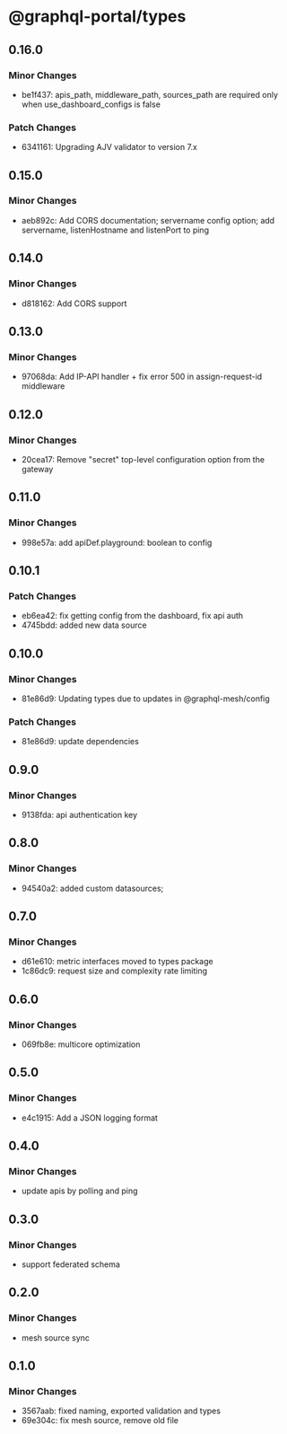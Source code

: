 # @graphql-portal/types

## 0.16.0

### Minor Changes

- be1f437: apis_path, middleware_path, sources_path are required only when use_dashboard_configs is false

### Patch Changes

- 6341161: Upgrading AJV validator to version 7.x

## 0.15.0

### Minor Changes

- aeb892c: Add CORS documentation; servername config option; add servername, listenHostname and listenPort to ping

## 0.14.0

### Minor Changes

- d818162: Add CORS support

## 0.13.0

### Minor Changes

- 97068da: Add IP-API handler + fix error 500 in assign-request-id middleware

## 0.12.0

### Minor Changes

- 20cea17: Remove "secret" top-level configuration option from the gateway

## 0.11.0

### Minor Changes

- 998e57a: add apiDef.playground: boolean to config

## 0.10.1

### Patch Changes

- eb6ea42: fix getting config from the dashboard, fix api auth
- 4745bdd: added new data source

## 0.10.0

### Minor Changes

- 81e86d9: Updating types due to updates in @graphql-mesh/config

### Patch Changes

- 81e86d9: update dependencies

## 0.9.0

### Minor Changes

- 9138fda: api authentication key

## 0.8.0

### Minor Changes

- 94540a2: added custom datasources;

## 0.7.0

### Minor Changes

- d61e610: metric interfaces moved to types package
- 1c86dc9: request size and complexity rate limiting

## 0.6.0

### Minor Changes

- 069fb8e: multicore optimization

## 0.5.0

### Minor Changes

- e4c1915: Add a JSON logging format

## 0.4.0

### Minor Changes

- update apis by polling and ping

## 0.3.0

### Minor Changes

- support federated schema

## 0.2.0

### Minor Changes

- mesh source sync

## 0.1.0

### Minor Changes

- 3567aab: fixed naming, exported validation and types
- 69e304c: fix mesh source, remove old file

